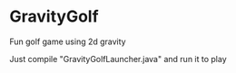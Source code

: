 # GravityGolf
Fun golf game using 2d gravity

Just compile "GravityGolfLauncher.java" and run it to play
